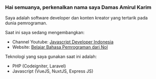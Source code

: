 ### Hai semuanya, perkenalkan nama saya Damas Amirul Karim

Saya adalah software developer dan konten kreator yang tertarik pada dunia pemrograman.

Saat ini saya sedang mengembangkan:
- Channel Youtube: [Javascript Developer Indonesia](https://www.youtube.com/channel/UCoAyv7fY3qEElFvulEmRN0A/about)
- Website: [Belajar Bahasa Pemrograman dari Nol](https://kodedasar.com)

Teknologi yang saya gunakan saat ini adalah:
- PHP (Codeigniter, Laravel)
- Javascript (VueJS, NuxtJS, Express JS)

